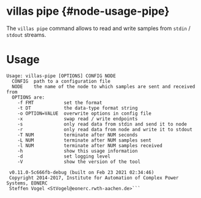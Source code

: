 # villas pipe {#node-usage-pipe}

The `villas pipe` command allows to read and write samples from `stdin` / `stdout` streams.

# Usage

``` url="generated/node/usage/villas-pipe.txt" title="generated/node/usage/villas-pipe.txt"
Usage: villas-pipe [OPTIONS] CONFIG NODE
  CONFIG  path to a configuration file
  NODE    the name of the node to which samples are sent and received from
  OPTIONS are:
    -f FMT           set the format
    -t DT            the data-type format string
    -o OPTION=VALUE  overwrite options in config file
    -x               swap read / write endpoints
    -s               only read data from stdin and send it to node
    -r               only read data from node and write it to stdout
    -T NUM           terminate after NUM seconds
    -L NUM           terminate after NUM samples sent
    -l NUM           terminate after NUM samples received
    -h               show this usage information
    -d               set logging level
    -V               show the version of the tool

 v0.11.0-5c666fb-debug (built on Feb 23 2021 02:34:46)
 Copyright 2014-2017, Institute for Automation of Complex Power Systems, EONERC
 Steffen Vogel <StVogel@eonerc.rwth-aachen.de>```

